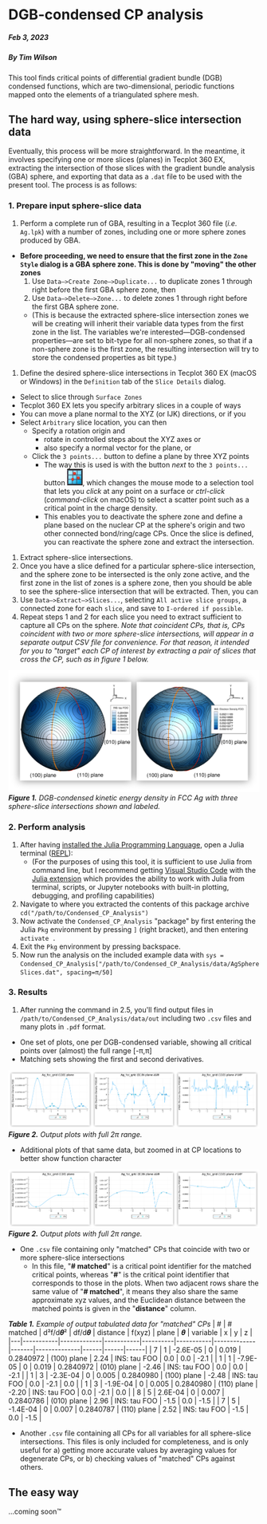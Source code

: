 # DGB-condensed CP analysis
##### Feb 3, 2023
##### By Tim Wilson

This tool finds critical points of differential gradient bundle (DGB) condensed functions, which are two-dimensional, periodic functions mapped onto the elements of a triangulated sphere mesh.

## The hard way, using sphere-slice intersection data

Eventually, this process will be more straightforward.
In the meantime, it involves specifying one or more slices (planes) in Tecplot 360 EX, extracting the intersection of those slices with the gradient bundle analysis (GBA) sphere, and exporting that data as a `.dat` file to be used with the present tool.
The process is as follows:


### 1. Prepare input sphere-slice data 

1. Perform a complete run of GBA, resulting in a Tecplot 360 file (*i.e.* `Ag.lpk`) with a number of zones, including one or more sphere zones produced by GBA.
  * **Before proceeding, we need to ensure that the first zone in the `Zone Style` dialog is a GBA sphere zone. This is done by "moving" the other zones**
    1. Use `Data—>Create Zone—>Duplicate...` to duplicate zones 1 through right before the first GBA sphere zone, then
    2. Use `Data—>Delete—>Zone...` to delete zones 1 through right before the first GBA sphere zone.
    * (This is because the extracted sphere-slice intersection zones we will be creating will inherit their variable data types from the first zone in the list. The variables we're interested—DGB-condensed properties—are set to bit-type for all non-sphere zones, so that if a non-sphere zone is the first zone, the resulting intersection will try to store the condensed properties as bit type.)
1. Define the desired sphere-slice intersections in Tecplot 360 EX (macOS or Windows) in the `Definition` tab of the `Slice Details` dialog.
  * Select to slice through `Surface Zones`
  * Tecplot 360 EX lets you specify arbitrary slices in a couple of ways
  * You can move a plane normal to the XYZ (or IJK) directions, or if you
  * Select `Arbitrary` slice location, you can then
    * Specify a rotation origin and 
      * rotate in controlled steps about the XYZ axes or
      * also specify a normal vector for the plane, or
    * Click the `3 points...` button to define a plane by three XYZ points
      * The way this is used is with the button *next* to the `3 points...` button ![](docs/3points.png), which changes the mouse mode to a selection tool that lets you *click* at any point on a surface or *ctrl-click* (*command-click* on macOS) to select a scatter point such as a critical point in the charge density.
      * This enables you to deactivate the sphere zone and define a plane based on the nuclear CP at the sphere's origin and two other connected bond/ring/cage CPs. Once the slice is defined, you can reactivate the sphere zone and extract the intersection.
1. Extract sphere-slice intersections.
  1. Once you have a slice defined for a particular sphere-slice intersection, and the sphere zone to be intersected is the only zone active, and the first zone in the list of zones is a sphere zone, then you should be able to see the sphere-slice intersection that will be extracted. Then, you can
  2. Use `Data—>Extract—>Slices...`, selecting `All active slice groups`, a connected zone for each `slice`, and save to `I-ordered if possible`.
2. Repeat steps 1 and 2 for each slice you need to extract sufficient to capture all CPs on the sphere. *Note that coincident CPs, that is, CPs coincident with two or more sphere-slice intersections, will appear in a separate output CSV file for convenience. For that reason, it intended for you to "target" each CP of interest by extracting a pair of slices that cross the CP, such as in figure 1 below.* 

![DGB-condensed kinetic energy density and sphere-slice intersections in FCC Ag](docs/Ag_planes.jpg)
***Figure 1.** DGB-condensed kinetic energy density in FCC Ag with three sphere-slice intersections shown and labeled.*


### 2. Perform analysis

1. After having [installed the Julia Programming Language](https://julialang.org/downloads/), open a Julia terminal ([REPL](https://docs.julialang.org/en/v1/stdlib/REPL/)):
   * (For the purposes of using this tool, it is sufficient to use Julia from command line, but I recommend getting [Visual Studio Code](https://code.visualstudio.com/download) with the [Julia extension](https://code.visualstudio.com/docs/languages/julia) which provides the ability to work with Julia from terminal, scripts, or Jupyter notebooks with built-in plotting, debugging, and profiling capabilities)
 2. Navigate to where you extracted the contents of this package archive `cd("/path/to/Condensed_CP_Analysis")`
 3. Now activate the `Condensed_CP_Analysis` "package" by first entering the Julia `Pkg` environment by pressing `]` (right bracket), and then entering `activate .`
 4. Exit the `Pkg` environment by pressing backspace.
 5. Now run the analysis on the included example data with `sys = Condensed_CP_Analysis["/path/to/Condensed_CP_Analysis/data/AgSphereSlices.dat", spacing=π/50]`


### 3. Results

1. After running the command in 2.5, you'll find output files in `/path/to/Condensed_CP_Analysis/data/out` including two `.csv` files and many plots in `.pdf` format.
* One set of plots, one per DGB-condensed variable, showing all critical points over (almost) the full range [-π,π]
* Matching sets showing the first and second derivatives.

![](docs/out_plots1.jpg)
***Figure 2.** Output plots with full 2π range.*

* Additional plots of that same data, but zoomed in at CP locations to better show function character

![](docs/out_plots2.jpg)
***Figure 2.** Output plots with full 2π range.*

* One `.csv` file containing only "matched" CPs that coincide with two or more sphere-slice intersections
  * In this file, "**# matched**" is a critical point identifier for the matched critical points, whereas "**#**" is the critical point identifier that corresponds to those in the plots. When two adjacent rows share the same value of "**# matched**", it means they also share the same approximate xyz values, and the Euclidean distance between the matched points is given in the "**distance**" column.

***Table 1.** Example of output tabulated data for "matched" CPs*
| # | # matched | d²f/d𝜽² | df/d𝜽 | distance | f(xyz)    | plane       | 𝜽 | variable     | x    | y    | z    |
|---|-----------|-------------|-----------|----------|-----------|-------------|-------|--------------|------|------|------|
| 7 | 1         | -2.6E-05    | 0         | 0.019    | 0.2840972 | (100) plane | 2.24  | INS: tau FOO | 0.0  | 0.0  | -2.1 |
| 1 | 1         | -7.9E-05    | 0         | 0.019    | 0.2840972 | (010) plane | -2.46 | INS: tau FOO | 0.0  | 0.0  | -2.1 |
| 1 | 3         | -2.3E-04    | 0         | 0.005    | 0.2840980 | (100) plane | -2.48 | INS: tau FOO | 0.0  | -2.1 | 0.0  |
| 1 | 3         | -1.9E-04    | 0         | 0.005    | 0.2840980 | (110) plane | -2.20 | INS: tau FOO | 0.0  | -2.1 | 0.0  |
| 8 | 5         | 2.6E-04     | 0         | 0.007    | 0.2840786 | (010) plane | 2.96  | INS: tau FOO | -1.5 | 0.0  | -1.5 |
| 7 | 5         | -1.4E-04    | 0         | 0.007    | 0.2840787 | (110) plane | 2.52  | INS: tau FOO | -1.5 | 0.0  | -1.5 |

* Another `.csv` file containing all CPs for all variables for all sphere-slice intersections. This files is only included for completeness, and is only useful for a) getting more accurate values by averaging values for degenerate CPs, or b) checking values of "matched" CPs against others.


## The easy way

...coming soon™️